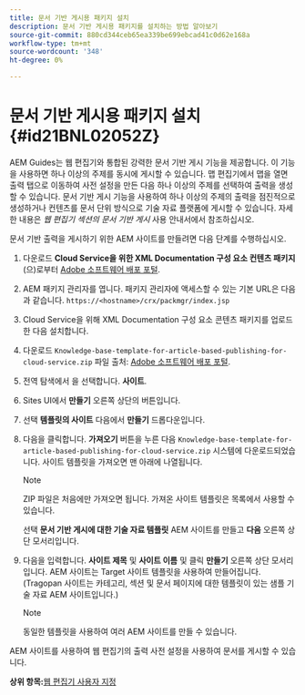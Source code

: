 ```yaml
---
title: 문서 기반 게시용 패키지 설치
description: 문서 기반 게시용 패키지를 설치하는 방법 알아보기
source-git-commit: 880cd344ceb65ea339be699ebcad41c0d62e168a
workflow-type: tm+mt
source-wordcount: '348'
ht-degree: 0%

---
```


# 문서 기반 게시용 패키지 설치 {#id21BNL02052Z}

AEM Guides는 웹 편집기와 통합된 강력한 문서 기반 게시 기능을 제공합니다. 이 기능을 사용하면 하나 이상의 주제를 동시에 게시할 수 있습니다. 맵 편집기에서 맵을 열면 출력 탭으로 이동하여 사전 설정을 만든 다음 하나 이상의 주제를 선택하여 출력을 생성할 수 있습니다. 문서 기반 게시 기능을 사용하여 하나 이상의 주제의 출력을 점진적으로 생성하거나 컨텐츠를 문서 단위 방식으로 기술 자료 플랫폼에 게시할 수 있습니다. 자세한 내용은 *웹 편집기 섹션의 문서 기반 게시* 사용 안내서에서 참조하십시오.

문서 기반 출력을 게시하기 위한 AEM 사이트를 만들려면 다음 단계를 수행하십시오.

1. 다운로드 **Cloud Service을 위한 XML Documentation 구성 요소 컨텐츠 패키지** (으)로부터 [Adobe 소프트웨어 배포 포털](https://experience.adobe.com/#/downloads/content/software-distribution/en/general.html).
1. AEM 패키지 관리자를 엽니다. 패키지 관리자에 액세스할 수 있는 기본 URL은 다음과 같습니다. `https://<hostname>/crx/packmgr/index.jsp`
1. Cloud Service을 위해 XML Documentation 구성 요소 콘텐츠 패키지를 업로드한 다음 설치합니다.
1. 다운로드 `Knowledge-base-template-for-article-based-publishing-for-cloud-service.zip` 파일 출처: [Adobe 소프트웨어 배포 포털](https://experience.adobe.com/#/downloads/content/software-distribution/en/general.html).
1. 전역 탐색에서 을 선택합니다. **사이트**.
1. Sites UI에서 **만들기** 오른쪽 상단의 버튼입니다.
1. 선택 **템플릿의 사이트** 다음에서 **만들기** 드롭다운입니다.
1. 다음을 클릭합니다. **가져오기** 버튼을 누른 다음 `Knowledge-base-template-for-article-based-publishing-for-cloud-service.zip` 시스템에 다운로드되었습니다. 사이트 템플릿을 가져오면 맨 아래에 나열됩니다.

   >[!NOTE]
   >
   > ZIP 파일은 처음에만 가져오면 됩니다. 가져온 사이트 템플릿은 목록에서 사용할 수 있습니다.

   선택 **문서 기반 게시에 대한 기술 자료 템플릿** AEM 사이트를 만들고 **다음** 오른쪽 상단 모서리입니다.

1. 다음을 입력합니다. **사이트 제목** 및 **사이트 이름** 및 클릭 **만들기** 오른쪽 상단 모서리입니다. AEM 사이트는 Target 사이트 템플릿을 사용하여 만들어집니다. \(Tragopan 사이트는 카테고리, 섹션 및 문서 페이지에 대한 템플릿이 있는 샘플 기술 자료 AEM 사이트입니다.\)

   >[!NOTE]
   >
   > 동일한 템플릿을 사용하여 여러 AEM 사이트를 만들 수 있습니다.


AEM 사이트를 사용하여 웹 편집기의 출력 사전 설정을 사용하여 문서를 게시할 수 있습니다.

**상위 항목:**[&#x200B;웹 편집기 사용자 지정](conf-web-editor.md)
